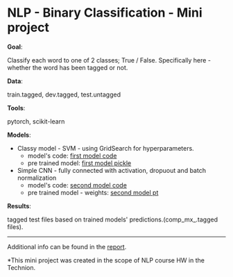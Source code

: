 # NLP - Binary Classification - Mini project

**Goal**: 

Classify each word to one of 2 classes; True / False. Specifically here - whether the word has been tagged or not.

**Data**: 

train.tagged, dev.tagged, test.untagged

**Tools**:

pytorch, scikit-learn

**Models**:
 - Classy model - SVM - using GridSearch for hyperparameters.
   - model's code: [first model code](HW1/first_model.py)
   - pre trained model:  [first model pickle](HW1/first_model_glove25_no_balance.pickle)
 - Simple CNN - fully connected with activation, dropuout and batch normalization
   - model's code: [second model code](HW1/second_model.py)
   - pre trained model - weights:  [second model pt](HW1/second_model.pt)

**Results**:

tagged test files based on trained models' predictions.(comp_mx_.tagged files).

--------------------------------------------------------------------------------------

Additional info can be found in the [report](HW1/report_313177412.pdf).

*This mini project was created in the scope of NLP course HW in the Technion.
